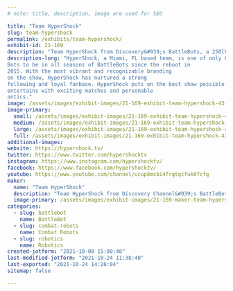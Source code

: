 ```yaml
---
# note: title, description, image are used for SEO

title: "Team HyperShock"
slug: team-hypershock
permalink: /exhibits/team-hypershock/
exhibit-id: 21-169
description: "Team HyperShock from Discovery&#039;s BattleBots, a 250lb combat robot."
description-long: "HyperShock, a Miami, FL based team, is one of only 6
Bots to be in all seasons of BattleBots since the reboot in
2015. With the most vibrant and recognizable branding
on the show, HyperShock has nurtured a strong
following and loyal fanbase. HyperShock puts on the best show possible and
entertains with exciting matches and personable
antics."
image: /assets/images/exhibit-images/21-169-exhibit-team-hypershock-43-hypershockpic1-1836-large.jpg
image-primary: 
  small: /assets/images/exhibit-images/21-169-exhibit-team-hypershock-43-hypershockpic1-1836-small.jpg
  medium: /assets/images/exhibit-images/21-169-exhibit-team-hypershock-43-hypershockpic1-1836-medium.jpg
  large: /assets/images/exhibit-images/21-169-exhibit-team-hypershock-43-hypershockpic1-1836-large.jpg
  full: /assets/images/exhibit-images/21-169-exhibit-team-hypershock-43-hypershockpic1-1836-full.jpg
additional-images: 
website: https://hypershock.tv/
twitter: https://www.twitter.com/hypershocktv
instagram: https://www.instagram.com/hypershocktv/
facebook: https://www.facebook.com/hypershocktv/
youtube: https://www.youtube.com/channel/ucup8mcbi4frgtqcfuk0fcfg
maker: 
  name: "Team HyperShock"
  description: "Team HyperShock from Discovery Channel&#039;s BattleBots. We&#039;re a 250lb combat robot."
  image-primary: /assets/images/exhibit-images/21-169-maker-team-hypershock-hypershockpic1-medium.jpg
categories: 
  - slug: battlebot
    name: BattleBot
  - slug: combat-robots
    name: Combat Robots
  - slug: robotics
    name: Robotics
created-jotform: "2021-10-08 15:00:48"
last-modified-jotform: "2021-10-24 11:38:40"
last-exported: "2021-10-24 14:26:04"
sitemap: false

---
```

